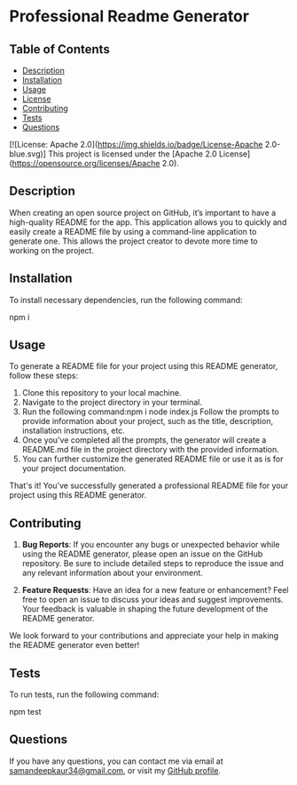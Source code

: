 # Professional Readme Generator

## Table of Contents 

* [Description](#description)
* [Installation](#installation)
* [Usage](#usage)
* [License](#license)
* [Contributing](#contributing)
* [Tests](#tests)
* [Questions](#questions)

[![License: Apache 2.0](https://img.shields.io/badge/License-Apache 2.0-blue.svg)]
This project is licensed under the [Apache 2.0 License](https://opensource.org/licenses/Apache 2.0).

## Description

When creating an open source project on GitHub, it’s important to have a high-quality README for the app. This application allows you to quickly and easily create a README file by using a command-line application to generate one. This allows the project creator to devote more time to working on the project.


## Installation

To install necessary dependencies, run the following command:

npm i

## Usage

To generate a README file for your project using this README generator, follow these steps:

1. Clone this repository to your local machine.
2. Navigate to the project directory in your terminal.
3. Run the following command:npm i 
    node index.js
 Follow the prompts to provide information about your project, such as the title, description, installation instructions, etc.
5. Once you've completed all the prompts, the generator will create a README.md file in the project directory with the provided information.
6. You can further customize the generated README file or use it as is for your project documentation.

That's it! You've successfully generated a professional README file for your project using this README generator.


## Contributing

1. **Bug Reports**: If you encounter any bugs or unexpected behavior while using the README generator, please open an issue on the GitHub repository. 
Be sure to include detailed steps to reproduce the issue and any relevant information about your environment.

2. **Feature Requests**: Have an idea for a new feature or enhancement? Feel free to open an issue to discuss your ideas and suggest improvements.
Your feedback is valuable in shaping the future development of the README generator.

We look forward to your contributions and appreciate your help in making the README generator even better!

## Tests

To run tests, run the following command:

npm test


## Questions
If you have any questions, you can contact me via email at samandeepkaur34@gmail.com, or visit my [GitHub profile](https://github.com/amandeepsandhu13).

